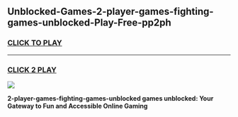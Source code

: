 
## Unblocked-Games-2-player-games-fighting-games-unblocked-Play-Free-pp2ph
<h3>
<a href="https://premium76.site?title=2-player-games-fighting-games-unblocked&ref=23A">CLICK TO PLAY</a></h3>
<hr>

<h3>
<a href="https://premium76.site?title=2-player-games-fighting-games-unblocked&ref=23A">CLICK 2 PLAY</a>
  
</h3>

<a href="https://premium76.site?title=2-player-games-fighting-games-unblocked&ref=23A"><img src="https://clearcache.store/games.png"></a>


**2-player-games-fighting-games-unblocked games unblocked: Your Gateway to Fun and Accessible Online Gaming**
